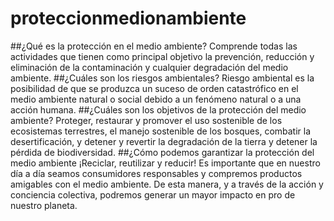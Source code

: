 # proteccionmedionambiente

##¿Qué es la protección en el medio ambiente?
Comprende todas las actividades que tienen como principal objetivo la prevención, reducción y eliminación de la contaminación y cualquier degradación del medio ambiente.
##¿Cuáles son los riesgos ambientales?
Riesgo ambiental es la posibilidad de que se produzca un suceso de orden catastrófico en el medio ambiente natural o social debido a un fenómeno natural o a una acción humana.
##¿Cuáles son los objetivos de la protección del medio ambiente?
Proteger, restaurar y promover el uso sostenible de los ecosistemas terrestres, el manejo sostenible de los bosques, combatir la desertificación, y detener y revertir la degradación de la tierra y detener la pérdida de biodiversidad.
##¿Cómo podemos garantizar la protección del medio ambiente
¡Reciclar, reutilizar y reducir! Es importante que en nuestro día a día seamos consumidores responsables y compremos productos amigables con el medio ambiente. De esta manera, y a través de la acción y conciencia colectiva, podremos generar un mayor impacto en pro de nuestro planeta.
